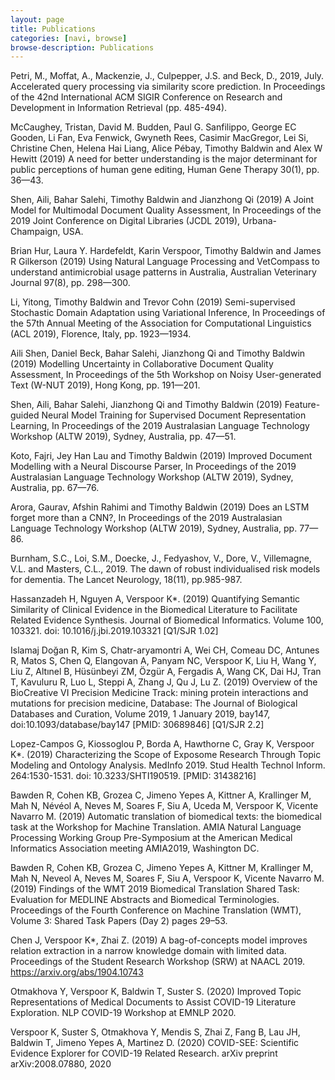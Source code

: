 ```yaml
---
layout: page
title: Publications
categories: [navi, browse]
browse-description: Publications
---
```



Petri, M., Moffat, A., Mackenzie, J., Culpepper, J.S. and Beck, D., 2019, July. Accelerated query processing via similarity score prediction. In Proceedings of the 42nd International ACM SIGIR Conference on Research and Development in Information Retrieval (pp. 485-494).

McCaughey, Tristan, David M. Budden, Paul G. Sanfilippo, George EC Gooden, Li Fan, Eva Fenwick, Gwyneth Rees, Casimir MacGregor, Lei Si, Christine Chen, Helena Hai Liang, Alice Pébay, Timothy Baldwin and Alex W Hewitt (2019) A need for better understanding is the major determinant for public perceptions of human gene editing, Human Gene Therapy 30(1), pp. 36—43.

Shen, Aili, Bahar Salehi, Timothy Baldwin and Jianzhong Qi (2019) A Joint Model for Multimodal Document Quality Assessment, In Proceedings of the 2019 Joint Conference on Digital Libraries (JCDL 2019), Urbana-Champaign, USA.

Brian Hur, Laura Y. Hardefeldt, Karin Verspoor, Timothy Baldwin and James R Gilkerson (2019) Using Natural Language Processing and VetCompass to understand antimicrobial usage patterns in Australia, Australian Veterinary Journal 97(8), pp. 298—300.

Li, Yitong, Timothy Baldwin and Trevor Cohn (2019) Semi-supervised Stochastic Domain Adaptation using Variational Inference, In Proceedings of the 57th Annual Meeting of the Association for Computational Linguistics (ACL 2019), Florence, Italy, pp. 1923—1934.

Aili Shen, Daniel Beck, Bahar Salehi, Jianzhong Qi and Timothy Baldwin (2019) Modelling Uncertainty in Collaborative Document Quality Assessment, In Proceedings of the 5th Workshop on Noisy User-generated Text (W-NUT 2019), Hong Kong, pp. 191—201.

Shen, Aili, Bahar Salehi, Jianzhong Qi and Timothy Baldwin (2019) Feature-guided Neural Model Training for Supervised Document Representation Learning, In Proceedings of the 2019 Australasian Language Technology Workshop (ALTW 2019), Sydney, Australia, pp. 47—51.

Koto, Fajri, Jey Han Lau and Timothy Baldwin (2019) Improved Document Modelling with a Neural Discourse Parser, In Proceedings of the 2019 Australasian Language Technology Workshop (ALTW 2019), Sydney, Australia, pp. 67—76.

Arora, Gaurav, Afshin Rahimi and Timothy Baldwin (2019) Does an LSTM forget more than a CNN?, In Proceedings of the 2019 Australasian Language Technology Workshop (ALTW 2019), Sydney, Australia, pp. 77—86.

Burnham, S.C., Loi, S.M., Doecke, J., Fedyashov, V., Dore, V., Villemagne, V.L. and Masters, C.L., 2019. The dawn of robust individualised risk models for dementia. The Lancet Neurology, 18(11), pp.985-987.

Hassanzadeh H, Nguyen A, Verspoor K*. (2019) Quantifying Semantic Similarity of Clinical Evidence in the Biomedical Literature to Facilitate Related Evidence Synthesis. Journal of Biomedical Informatics. Volume 100, 103321. doi: 10.1016/j.jbi.2019.103321  [Q1/SJR 1.02]

Islamaj Doğan R, Kim S, Chatr-aryamontri A, Wei CH, Comeau DC, Antunes R, Matos S, Chen Q, Elangovan A, Panyam NC, Verspoor K, Liu H, Wang Y, Liu Z, Altınel B, Hüsünbeyi ZM, Özgür A, Fergadis A, Wang CK, Dai HJ, Tran T, Kavuluru R, Luo L, Steppi A, Zhang J, Qu J, Lu Z. (2019) Overview of the BioCreative VI Precision Medicine Track: mining protein interactions and mutations for precision medicine, Database: The Journal of Biological Databases and Curation, Volume 2019, 1 January 2019, bay147, doi:10.1093/database/bay147 [PMID: 30689846] [Q1/SJR 2.2]

Lopez-Campos G, Kiossoglou P, Borda A, Hawthorne C, Gray K, Verspoor K*. (2019) Characterizing the Scope of Exposome Research Through Topic Modeling and Ontology Analysis. MedInfo 2019. Stud Health Technol Inform. 264:1530-1531. doi: 10.3233/SHTI190519. [PMID: 31438216]

Bawden R, Cohen KB, Grozea C, Jimeno Yepes A, Kittner A, Krallinger M, Mah N, Névéol A, Neves M, Soares F, Siu A, Uceda M, Verspoor K, Vicente Navarro M. (2019) Automatic translation of biomedical texts: the biomedical task at the Workshop for Machine Translation. AMIA Natural Language Processing Working Group Pre-Symposium at the American Medical Informatics Association meeting AMIA2019, Washington DC.

Bawden R, Cohen KB, Grozea C, Jimeno Yepes A, Kittner M, Krallinger M, Mah N, Neveol A, Neves M, Soares F, Siu A, Verspoor K, Vicente Navarro M. (2019) Findings of the WMT 2019 Biomedical Translation Shared Task: Evaluation for MEDLINE Abstracts and Biomedical Terminologies. Proceedings of the Fourth Conference on Machine Translation (WMT), Volume 3: Shared Task Papers (Day 2) pages 29–53.

Chen J, Verspoor K*, Zhai Z. (2019) A bag-of-concepts model improves relation extraction in a narrow knowledge domain with limited data. Proceedings of the Student Research Workshop (SRW) at NAACL 2019. https://arxiv.org/abs/1904.10743

Otmakhova Y, Verspoor K, Baldwin T, Suster S. (2020) Improved Topic Representations of Medical Documents to Assist COVID-19 Literature Exploration. NLP COVID-19 Workshop at EMNLP 2020.

Verspoor K, Suster S, Otmakhova Y, Mendis S, Zhai Z, Fang B, Lau JH, Baldwin T, Jimeno Yepes A, Martinez D. (2020) COVID-SEE: Scientific Evidence Explorer for COVID-19 Related Research. arXiv preprint arXiv:2008.07880, 2020

